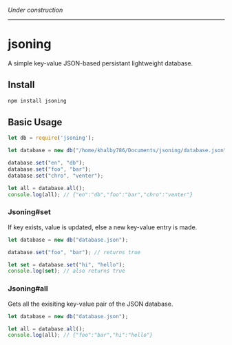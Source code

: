 *Under construction*

---

# jsoning

A simple key-value JSON-based persistant lightweight database.

## Install

```js
npm install jsoning
```

## Basic Usage

```js
let db = require('jsoning');

let database = new db("/home/khalby786/Documents/jsoning/database.json");

database.set("en", "db");
database.set("foo", "bar");
database.set("chro", "venter");

let all = database.all();
console.log(all); // {"en":"db","foo":"bar","chro":"venter"}
```

### Jsoning#set

If key exists, value is updated, else a new key-value entry is made.

```js
let database = new db("database.json");

database.set("foo", "bar"); // returns true

let set = database.set("hi", "hello");
console.log(set); // also returns true
```

### Jsoning#all

Gets all the exisiting key-value pair of the JSON database.

```js
let database = new db("database.json");

let all = database.all();
console.log(all); // {"foo":"bar","hi":"hello"}
```